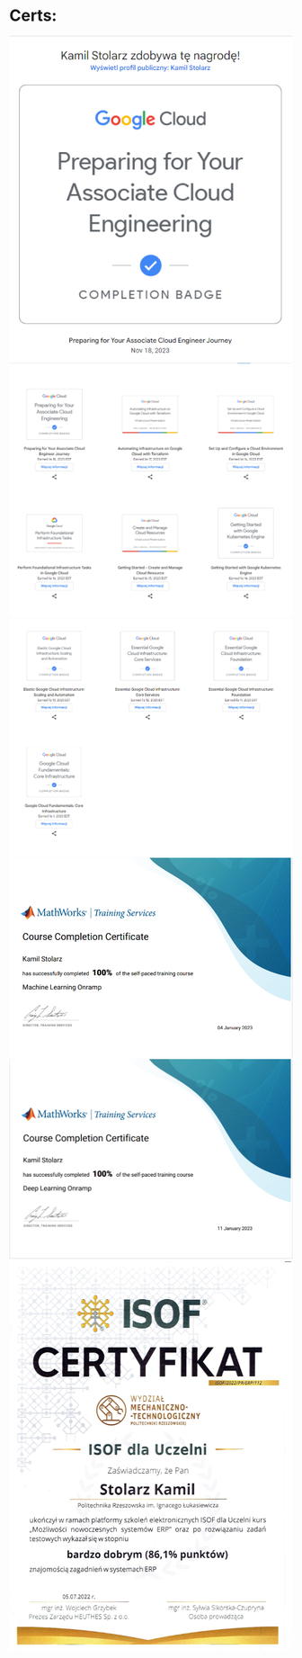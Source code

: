 # Certs:

<center>

![ACE](/ACE.png)
![CGP_1](/GCP_1.png)
![GCP_2](/GCP_2.png)
![MatLab_1](/MatLab_1.png)
![MatLab_2](/MatLab_2.png)
![ISOF](/ISOF.jpg)

</center>

